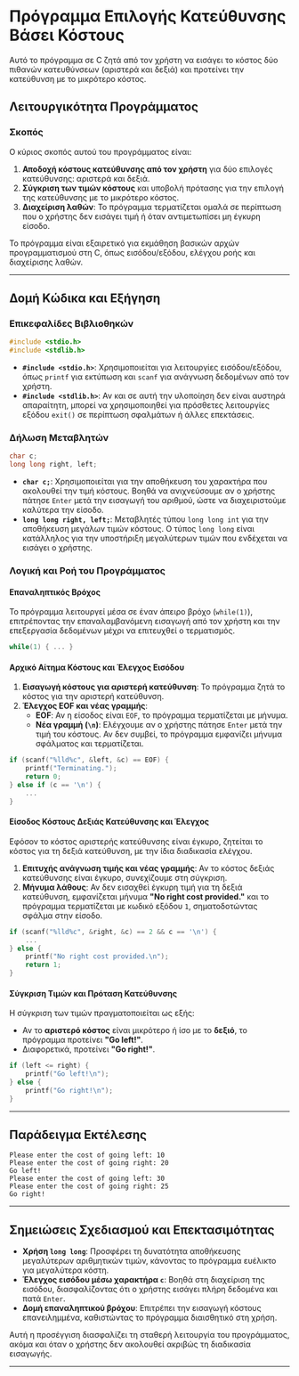 
# Πρόγραμμα Επιλογής Κατεύθυνσης Βάσει Κόστους

Αυτό το πρόγραμμα σε C ζητά από τον χρήστη να εισάγει το κόστος δύο πιθανών κατευθύνσεων (αριστερά και δεξιά) και προτείνει την κατεύθυνση με το μικρότερο κόστος.

## Λειτουργικότητα Προγράμματος

### Σκοπός
Ο κύριος σκοπός αυτού του προγράμματος είναι:
1. **Αποδοχή κόστους κατεύθυνσης από τον χρήστη** για δύο επιλογές κατεύθυνσης: αριστερά και δεξιά.
2. **Σύγκριση των τιμών κόστους** και υποβολή πρότασης για την επιλογή της κατεύθυνσης με το μικρότερο κόστος.
3. **Διαχείριση λαθών**: Το πρόγραμμα τερματίζεται ομαλά σε περίπτωση που ο χρήστης δεν εισάγει τιμή ή όταν αντιμετωπίσει μη έγκυρη είσοδο.

Το πρόγραμμα είναι εξαιρετικό για εκμάθηση βασικών αρχών προγραμματισμού στη C, όπως εισόδου/εξόδου, ελέγχου ροής και διαχείρισης λαθών.

---

## Δομή Κώδικα και Εξήγηση

### Επικεφαλίδες Βιβλιοθηκών
```c
#include <stdio.h>
#include <stdlib.h>
```
- **`#include <stdio.h>`**: Χρησιμοποιείται για λειτουργίες εισόδου/εξόδου, όπως `printf` για εκτύπωση και `scanf` για ανάγνωση δεδομένων από τον χρήστη.
- **`#include <stdlib.h>`**: Αν και σε αυτή την υλοποίηση δεν είναι αυστηρά απαραίτητη, μπορεί να χρησιμοποιηθεί για πρόσθετες λειτουργίες εξόδου `exit()` σε περίπτωση σφαλμάτων ή άλλες επεκτάσεις.

### Δήλωση Μεταβλητών
```c
char c;
long long right, left;
```
- **`char c;`**: Χρησιμοποιείται για την αποθήκευση του χαρακτήρα που ακολουθεί την τιμή κόστους. Βοηθά να ανιχνεύσουμε αν ο χρήστης πάτησε `Enter` μετά την εισαγωγή του αριθμού, ώστε να διαχειριστούμε καλύτερα την είσοδο.
- **`long long right, left;`**: Μεταβλητές τύπου `long long int` για την αποθήκευση μεγάλων τιμών κόστους. Ο τύπος `long long` είναι κατάλληλος για την υποστήριξη μεγαλύτερων τιμών που ενδέχεται να εισάγει ο χρήστης.

### Λογική και Ροή του Προγράμματος

#### Επαναληπτικός Βρόχος
Το πρόγραμμα λειτουργεί μέσα σε έναν άπειρο βρόχο (`while(1)`), επιτρέποντας την επαναλαμβανόμενη εισαγωγή από τον χρήστη και την επεξεργασία δεδομένων μέχρι να επιτευχθεί ο τερματισμός.
```c
while(1) { ... }
```

#### Αρχικό Αίτημα Κόστους και Έλεγχος Εισόδου
1. **Εισαγωγή κόστους για αριστερή κατεύθυνση**: Το πρόγραμμα ζητά το κόστος για την αριστερή κατεύθυνση. 
2. **Έλεγχος EOF και νέας γραμμής**:
   - **EOF**: Αν η είσοδος είναι `EOF`, το πρόγραμμα τερματίζεται με μήνυμα.
   - **Νέα γραμμή (`\n`)**: Ελέγχουμε αν ο χρήστης πάτησε `Enter` μετά την τιμή του κόστους. Αν δεν συμβεί, το πρόγραμμα εμφανίζει μήνυμα σφάλματος και τερματίζεται.

```c
if (scanf("%lld%c", &left, &c) == EOF) {
    printf("Terminating.");
    return 0;
} else if (c == '\n') {
    ...
}
```

#### Είσοδος Κόστους Δεξιάς Κατεύθυνσης και Έλεγχος
Εφόσον το κόστος αριστερής κατεύθυνσης είναι έγκυρο, ζητείται το κόστος για τη δεξιά κατεύθυνση, με την ίδια διαδικασία ελέγχου.
1. **Επιτυχής ανάγνωση τιμής και νέας γραμμής**: Αν το κόστος δεξιάς κατεύθυνσης είναι έγκυρο, συνεχίζουμε στη σύγκριση.
2. **Μήνυμα λάθους**: Αν δεν εισαχθεί έγκυρη τιμή για τη δεξιά κατεύθυνση, εμφανίζεται μήνυμα **"No right cost provided."** και το πρόγραμμα τερματίζεται με κωδικό εξόδου `1`, σηματοδοτώντας σφάλμα στην είσοδο.

```c
if (scanf("%lld%c", &right, &c) == 2 && c == '\n') { 
    ...
} else {
    printf("No right cost provided.\n");
    return 1;
}
```

#### Σύγκριση Τιμών και Πρόταση Κατεύθυνσης
Η σύγκριση των τιμών πραγματοποιείται ως εξής:
- Αν το **αριστερό κόστος** είναι μικρότερο ή ίσο με το **δεξιό**, το πρόγραμμα προτείνει **"Go left!"**.
- Διαφορετικά, προτείνει **"Go right!"**.
  
```c
if (left <= right) {
    printf("Go left!\n");
} else {
    printf("Go right!\n");
}
```

---

## Παράδειγμα Εκτέλεσης
```plaintext
Please enter the cost of going left: 10
Please enter the cost of going right: 20
Go left!
Please enter the cost of going left: 30
Please enter the cost of going right: 25
Go right!
```

---

## Σημειώσεις Σχεδιασμού και Επεκτασιμότητας

- **Χρήση `long long`**: Προσφέρει τη δυνατότητα αποθήκευσης μεγαλύτερων αριθμητικών τιμών, κάνοντας το πρόγραμμα ευέλικτο για μεγαλύτερα κόστη.
- **Έλεγχος εισόδου μέσω χαρακτήρα `c`**: Βοηθά στη διαχείριση της εισόδου, διασφαλίζοντας ότι ο χρήστης εισάγει πλήρη δεδομένα και πατά `Enter`.
- **Δομή επαναληπτικού βρόχου**: Επιτρέπει την εισαγωγή κόστους επανειλημμένα, καθιστώντας το πρόγραμμα διαισθητικό στη χρήση.

Αυτή η προσέγγιση διασφαλίζει τη σταθερή λειτουργία του προγράμματος, ακόμα και όταν ο χρήστης δεν ακολουθεί ακριβώς τη διαδικασία εισαγωγής.

---

